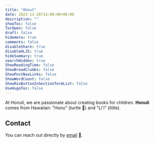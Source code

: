 ```yaml
---
title: "About"
date: 2023-11-26T14:00:00+00:00
description: ""
showToc: false
TocOpen: false
draft: false
hidemeta: true
comments: false
disableShare: true
disableHLJS: true
hideSummary: true
searchHidden: true
ShowReadingTime: false
ShowBreadCrumbs: false
ShowPostNavLinks: false
ShowWordCount: false
ShowRssButtonInSectionTermList: false
UseHugoToc: false
---
```


At Honuli, we are passionate about creating books for children. **Honuli** comes from Hawaiian: "Honu" (turtle 🐢) and "Li'i" (little). 

## Contact

You can reach out directly by [email](mailto:kaulana.honu@gmail.com) 📧.